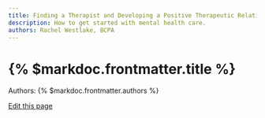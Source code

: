 ```yaml
---
title: Finding a Therapist and Developing a Positive Therapeutic Relationship
description: How to get started with mental health care.
authors: Rachel Westlake, BCPA
---
```


# {% $markdoc.frontmatter.title %}

Authors: {% $markdoc.frontmatter.authors %}

[Edit this page](https://github.com/onefact/handbook.payless.health/edit/main/pages/finding-a-therapist.md)
